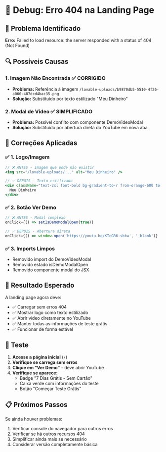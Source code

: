 # 🔧 Debug: Erro 404 na Landing Page

## 🐛 Problema Identificado

**Erro:** Failed to load resource: the server responded with a status of 404 (Not Found)

## 🔍 Possíveis Causas

### 1. Imagem Não Encontrada ✅ CORRIGIDO

- **Problema:** Referência à imagem `/lovable-uploads/b9870db5-5510-4f26-a060-487dcd4bac35.png`
- **Solução:** Substituído por texto estilizado "Meu Dinheiro"

### 2. Modal de Vídeo ✅ SIMPLIFICADO

- **Problema:** Possível conflito com componente DemoVideoModal
- **Solução:** Substituído por abertura direta do YouTube em nova aba

## 🔧 Correções Aplicadas

### ✅ 1. Logo/Imagem

```jsx
// ❌ ANTES - Imagem que pode não existir
<img src="/lovable-uploads/..." alt="Meu Dinheiro" />

// ✅ DEPOIS - Texto estilizado
<div className="text-2xl font-bold bg-gradient-to-r from-orange-600 to-pink-600 bg-clip-text text-transparent">
  Meu Dinheiro
</div>
```

### ✅ 2. Botão Ver Demo

```jsx
// ❌ ANTES - Modal complexo
onClick={() => setIsDemoModalOpen(true)}

// ✅ DEPOIS - Abertura direta
onClick={() => window.open('https://youtu.be/KTcGR6-sbkw', '_blank')}
```

### ✅ 3. Imports Limpos

- Removido import do DemoVideoModal
- Removido estado isDemoModalOpen
- Removido componente modal do JSX

## 🎯 Resultado Esperado

A landing page agora deve:

- ✅ Carregar sem erros 404
- ✅ Mostrar logo como texto estilizado
- ✅ Abrir vídeo diretamente no YouTube
- ✅ Manter todas as informações de teste grátis
- ✅ Funcionar de forma estável

## 🧪 Teste

1. **Acesse a página inicial** (`/`)
2. **Verifique se carrega sem erros**
3. **Clique em "Ver Demo"** - deve abrir YouTube
4. **Verifique se aparece:**
   - Badge "7 Dias Grátis - Sem Cartão"
   - Caixa verde com informações do teste
   - Botão "Começar Teste Grátis"

## 📋 Próximos Passos

Se ainda houver problemas:

1. Verificar console do navegador para outros erros
2. Verificar se há outros recursos 404
3. Simplificar ainda mais se necessário
4. Considerar versão completamente básica
